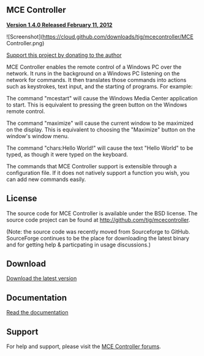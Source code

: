 ## MCE Controller 

[**Version 1.4.0 Released February 11, 2012**](http://cloud.github.com/downloads/tig/mcecontroller)

![Screenshot](https://cloud.github.com/downloads/tig/mcecontroller/MCE Controller.png)

[Support this project by donating to the author](http://sourceforge.net/donate/index.php?group_id=138158)

MCE Controller enables the remote control of a Windows PC over the network. It runs in the background on a Windows PC listening on the network for commands. It then translates those commands into actions such as keystrokes, text input, and the starting of programs. For example: 

The command "mcestart" will cause the Windows Media Center application to start. This is equivalent to pressing the green button on the Windows remote control. 

The command "maximize" will cause the current window to be maximized on the display. This is equivalent to choosing the "Maximize" button on the window's window menu. 

The command "chars:Hello World!" will cause the text "Hello World" to be typed, as though it were typed on the keyboard. 

The commands that MCE Controller support is extensible through a configuration file. If it does not natively support a function you wish, you can add new commands easily.

## License
The source code for MCE Controller is available under the BSD license. The source code project can be found at http://github.com/tig/mcecontroller.

(Note: the source code was recently moved from Sourceforge to GitHub. SourceForge continues to be the place for downloading the latest binary and for getting help & particpating in usage discussions.)

## Download
[Download the latest version](https://github.com/tig/mcecontroller/downloads)

## Documentation
[Read the documentation](https://cloud.github.com/downloads/tig/mcecontroller/Readme.htm)

## Support 
For help and support, please visit the [MCE Controller forums](https://sourceforge.net/projects/mcecontroller/forums/forum/464956).